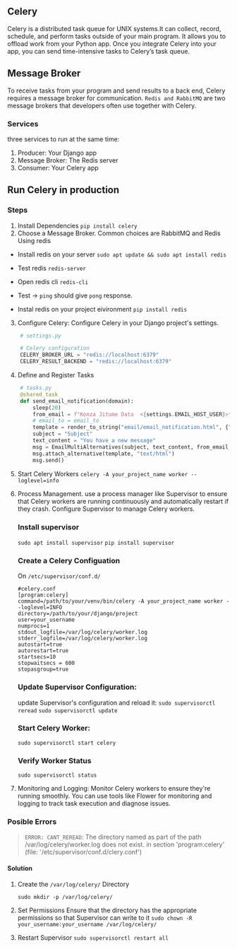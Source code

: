 ## Celery
Celery is a distributed task queue for UNIX systems.It can collect, record, schedule, and perform tasks outside of your main program. It allows you to offload work from your Python app. Once you integrate Celery into your app, you can send time-intensive tasks to Celery’s task queue.

## Message Broker
To receive tasks from your program and send results to a back end, Celery requires a message broker for communication. `Redis and RabbitMQ` are two message brokers that developers often use together with Celery.

### Services
three services to run at the same time:

1. Producer: Your Django app
2. Message Broker: The Redis server
3. Consumer: Your Celery app


## Run Celery in production
### Steps
1. Install Dependencies
   `pip install celery`
2. Choose a Message Broker. Common choices are RabbitMQ and Redis
Using redis
- Install redis on your server `sudo apt update && sudo apt install redis`
- Test redis
  `redis-server`
- Open redis cli
  `redis-cli`
- Test -> `ping` should give `pong` response.

- Instal redis on your project eivironment
  `pip install redis`

3. Configure Celery: Configure Celery in your Django project's settings.
```python
    # settings.py

    # Celery configuration
    CELERY_BROKER_URL = "redis://localhost:6379"
    CELERY_RESULT_BACKEND = "redis://localhost:6379"
```

4. Define and Register Tasks
```python
    # tasks.py
    @shared_task
    def send_email_notification(domain):
        sleep(20)
        from_email = f"Konza Jitume Data  <{settings.EMAIL_HOST_USER}>"
        # email_to = email_to
        template = render_to_string("email/email_notification.html", {"domain": domain})
        subject = "Subject"
        text_content = "You have a new message"
        msg = EmailMultiAlternatives(subject, text_content, from_email, to=['example@example.com'])
        msg.attach_alternative(template, "text/html")
        msg.send()
```

5. Start Celery Workers
`celery -A your_project_name worker --loglevel=info`

6. Process Management. use a process manager like Supervisor to ensure that Celery workers are running continuously and automatically restart if they crash. Configure Supervisor to manage Celery workers.
    ### Install supervisor
    `sudo apt install supervisor`
    `pip install supervisor`
    ### Create a Celery Configuation
    On `/etc/supervisor/conf.d/`
    ```celery
    #celery.conf
    [program:celery]
    command=/path/to/your/venv/bin/celery -A your_project_name worker --loglevel=INFO
    directory=/path/to/your/django/project
    user=your_username
    numprocs=1
    stdout_logfile=/var/log/celery/worker.log
    stderr_logfile=/var/log/celery/worker.log
    autostart=true
    autorestart=true
    startsecs=10
    stopwaitsecs = 600
    stopasgroup=true
    ```
    ### Update Supervisor Configuration:
    update Supervisor's configuration and reload it:
    `sudo supervisorctl reread`
    `sudo supervisorctl update`

    ### Start Celery Worker:
    `sudo supervisorctl start celery`

    ### Verify Worker Status
    `sudo supervisorctl status`



7. Monitoring and Logging: Monitor Celery workers to ensure they're running smoothly. You can use tools like Flower for monitoring and logging to track task execution and diagnose issues.

### Posible Errors
> `ERROR: CANT_REREAD`: The directory named as part of the path /var/log/celery/worker.log does not exist. in section 'program:celery' (file: '/etc/supervisor/conf.d/clery.conf')

#### Solution
1. Create the `/var/log/celery/` Directory

    `sudo mkdir -p /var/log/celery/`

2. Set Permissions
Ensure that the directory has the appropriate permissions so that Supervisor can write to it
`sudo chown -R your_username:your_username /var/log/celery/`

3. Restart Supervisor
   `sudo supervisorctl restart all`
